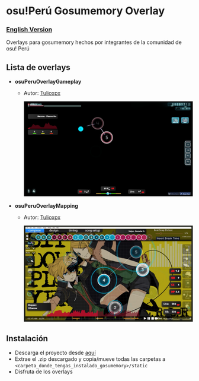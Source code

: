 # osu!Perú Gosumemory Overlay
### [English Version](https://github.com/osuperu/osuperu-gosumemory-overlay/blob/main/README_EN.md)
Overlays para gosumemory hechos por integrantes de la comunidad de osu! Perú

## Lista de overlays
- **osuPeruOverlayGameplay**
    - Autor: [Tulioxpx](https://osu.ppy.sh/users/21914163)
        
        ![Gameplay overlay](https://raw.githubusercontent.com/osuperu/osuperu-gosumemory-overlay/main/.images/readme/gameplay.png)

- **osuPeruOverlayMapping**
    - Autor: [Tulioxpx](https://osu.ppy.sh/users/21914163)
    
        ![Mapping overlay](https://raw.githubusercontent.com/osuperu/osuperu-gosumemory-overlay/main/.images/readme/mapping.png)

## Instalación
- Descarga el proyecto desde [aquí](https://github.com/osuperu/osuperu-gosumemory-overlay/releases)
- Extrae el .zip descargado y copia/mueve todas las carpetas a `<carpeta_donde_tengas_instalado_gosumemory>/static`
- Disfruta de los overlays